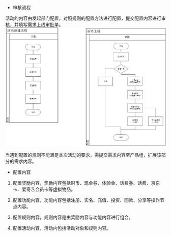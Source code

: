 * 审核流程

活动的内容由发起部门配置，对照规则的配置方法进行配置，提交配置内容进行审核，并填写需求上线审批单。![](/assets/活动管理架构图.png)

当遇到配置的规则不能满足本次活动的要求，需提交需求内容至产品组，扩展该部分的需求内容。

* 配置内容

1. 配置奖励内容，奖励内容包括财币、现金券、体验金、话费券、话费、京东卡、爱奇艺会员卡等虚拟物品。

2. 配置功能内容，功能内容包括注册、实名、充值、投资、回款、分享等操作节点内容。

3. 配置规则内容，规则内容是由奖励内容与功能内容进行组合。

4. 配置活动内容，活动内包括活动对象和规则内容。



